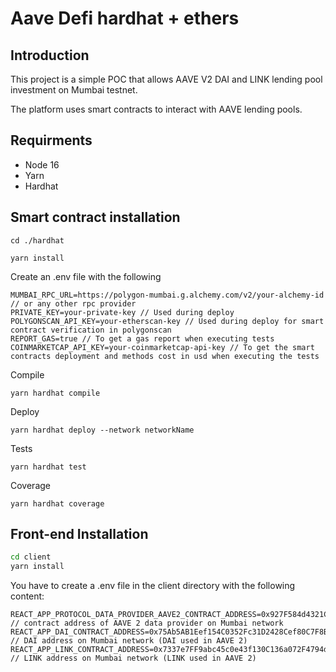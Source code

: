 
# Aave Defi hardhat + ethers


## Introduction

This project is a simple POC that allows AAVE V2 DAI and LINK lending pool investment on Mumbai testnet.

The platform uses smart contracts to interact with AAVE lending pools. 

## Requirments
- Node 16 
- Yarn
- Hardhat

## Smart contract installation

```
cd ./hardhat
```

```
yarn install
```

Create an .env file with  the following
```
MUMBAI_RPC_URL=https://polygon-mumbai.g.alchemy.com/v2/your-alchemy-id // or any other rpc provider
PRIVATE_KEY=your-private-key // Used during deploy
POLYGONSCAN_API_KEY=your-etherscan-key // Used during deploy for smart contract verification in polygonscan
REPORT_GAS=true // To get a gas report when executing tests
COINMARKETCAP_API_KEY=your-coinmarketcap-api-key // To get the smart contracts deployment and methods cost in usd when executing the tests
```

Compile
```
yarn hardhat compile
```

Deploy

```
yarn hardhat deploy --network networkName
```

Tests
```
yarn hardhat test
```

Coverage
```
yarn hardhat coverage
```


## Front-end Installation


```sh
cd client
yarn install
```

You have to create a .env file in the client directory with the following content:
```
REACT_APP_PROTOCOL_DATA_PROVIDER_AAVE2_CONTRACT_ADDRESS=0x927F584d4321C1dCcBf5e2902368124b02419a1E // contract address of AAVE 2 data provider on Mumbai network
REACT_APP_DAI_CONTRACT_ADDRESS=0x75Ab5AB1Eef154C0352Fc31D2428Cef80C7F8B33 // DAI address on Mumbai network (DAI used in AAVE 2)
REACT_APP_LINK_CONTRACT_ADDRESS=0x7337e7FF9abc45c0e43f130C136a072F4794d40b // LINK address on Mumbai network (LINK used in AAVE 2)
```

